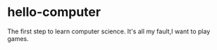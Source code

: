 # hello-computer
The first step to learn computer science. 
It's all my fault,I want to play games.
